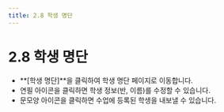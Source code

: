 ```yaml
---
title: 2.8 학생 명단
---
```

# 2.8 학생 명단

* **\[학생 명단]**을 클릭하여 학생 명단 페이지로 이동합니다. 
* 연필 아이콘을 클릭하면 학생 정보(반, 이름)를 수정할 수 있습니다. 
* 문모양 아이콘을 클릭하면 수업에 등록된 학생을 내보낼 수 있습니다.
